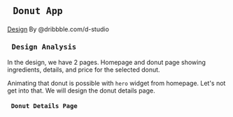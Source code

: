 ## <pre> Donut App </pre>
[Design](https://dribbble.com/shots/19649140-App-UI) By @dribbble.com/d-studio

### <pre> Design Analysis </pre>
In the design, we have 2 pages. Homepage and donut page showing ingredients, details, and price for the selected donut.

Animating that donut is possible with ```hero``` widget from homepage. Let's not get into that. We will design the donut details page.

#### <pre> Donut Details Page </pre>

